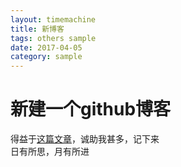 ```yaml
---
layout: timemachine
title: 新博客
tags: others sample
date: 2017-04-05
category: sample
---
```

# 新建一个github博客
得益于[这篇文章](http://www.pchou.info/ssgithubPage/2013-01-03-build-github-blog-page-01.html)，诚助我甚多，记下来  
日有所思，月有所进
